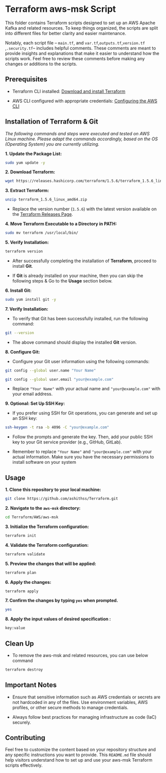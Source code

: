 # Terraform aws-msk Script

This folder contains Terraform scripts designed to set up an AWS Apache Kafka and related resources. To keep things organized, the scripts are split into different files for better clarity and easier maintenance.

 

Notably, each script file – `main.tf`, and `var.tf`,`outputs.tf`,`version.tf` ,`.security.tf`– includes helpful comments. These comments are meant to provide insights and explanations that make it easier to understand how the scripts work. Feel free to review these comments before making any changes or additions to the scripts.

## Prerequisites

 

- Terraform CLI installed: [Download and install Terraform](https://www.terraform.io/downloads.html)

- AWS CLI configured with appropriate credentials: [Configuring the AWS CLI](https://docs.aws.amazon.com/cli/latest/userguide/cli-configure-quickstart.html)

 

## Installation of Terraform & Git

 

*The following commands and steps were executed and tested on AWS Linux machine. Please adapt the commands accordingly, based on the OS (Operating System) you are currently utilizing.*

 

**1. Update the Package List:**
```bash
sudo yum update -y

```

 

**2. Download Terraform:**
```bash
wget https://releases.hashicorp.com/terraform/1.5.6/terraform_1.5.6_linux_amd64.zip

```

**3. Extract Terraform:**
```bash
unzip terraform_1.5.6_linux_amd64.zip
```
* Replace the version number (`1.5.6`) with the latest version available on the [Terraform Releases Page](https://releases.hashicorp.com/terraform/).

 

**4. Move Terraform Executable to a Directory in PATH:**

```bash
sudo mv terraform /usr/local/bin/

```
**5. Verify Installation:**
```bash
terraform version
```
 * After successfully completing the installation of **Terraform**, proceed to install **Git**.

 

* If **Git** is already installed on your machine, then you can skip the following steps & Go to the **Usage** section below.

 

**6. Install Git:**

 

```bash
sudo yum install git -y

```

 

**7. Verify Installation:**

 

* To verify that Git has been successfully installed, run the following command:

 

```bash
git --version

```

* The above command should display the installed **Git** version.

 

**8. Configure Git:**

 

* Configure your Git user information using the following commands:

```bash
git config --global user.name "Your Name"

git config --global user.email "your@example.com"

```
* Replace `"Your Name"` with your actual name and `"your@example.com"` with your email address.

 

**9. Optional: Set Up SSH Key:** 

* If you prefer using SSH for Git operations, you can generate and set up an SSH key:
```bash
ssh-keygen -t rsa -b 4096 -C "your@example.com"
```

 

* Follow the prompts and generate the key. Then, add your public SSH key to your Git service provider (e.g., GitHub, GitLab).

 

* Remember to replace `"Your Name"` and `"your@example.com"` with your actual information. Make sure you have the necessary permissions to install software on your system

 

## Usage

 

**1. Clone this repository to your local machine:**
```bash
git clone https://github.com/ashithss/Terraform.git

```

 

**2. Navigate to the `aws-msk` directory:**
```bash
cd Terraform/AWS/aws-msk

``` 
**3. Initialize the Terraform configuration:**
```bash
terraform init

``` 
**4. Validate the Terraform configuration:**
```bash
terraform validate

``` 
**5. Preview the changes that will be applied:**
```bash
terraform plan

```
**6. Apply the changes:**
```bash
terraform apply

```
**7. Confirm the changes by typing `yes` when prompted.**
```bash
yes

```
**8. Apply the input values of desired specification :**
```bash
key:value

```
 

## Clean Up

 

* To remove the aws-msk and related resources, you can use below command

```bash
terraform destroy

```


## Important Notes

 

- Ensure that sensitive information such as AWS credentials or secrets are not hardcoded in any of the files. Use environment variables, AWS profiles, or other secure methods to manage credentials.

- Always follow best practices for managing infrastructure as code (IaC) securely.

 

## Contributing

 

Feel free to customize the content based on your repository structure and any specific instructions you want to provide. This `README.md` file should help visitors understand how to set up and use your aws-msk Terraform scripts effectively.

 

